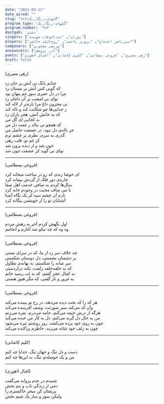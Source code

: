 ```yaml
---
date: "2021-03-11"
date_aired: ""
slug: "گلهای-رنگارنگ/۳۸۳"
program_type: "گلهای-رنگارنگ"
program_number: '۳۸۳'
dastgah: 'دشتی'
singers: ["پوران", "عبدالوهاب شهیدی"]
players: ["امیرناصر افتتاح", "پرویز یاحقی", "روح‌الله خالقی"]
composers: ["مرتضی محجوبی"]
announcers: ["آذر پژوهش"]
poets: ["رهی معیری", "فروغی بسطامی", "کلیم کاشانی", "اقبال لاهوری"]
draft: false
---
```


(رهی معیری)  

چنانم بانگ نی آتش بر جان زد  
که گویی کس آتش بر نیستان زد  
مرا در دل عمری سوز غم پنهان بود  
نوای نی امشب بر آن دامان زد  
نی محزون داغ مرا تازه‌تر از لاله کند  
ز جدایی‌ها چو شکایت کند و ناله کند  
که به جانش آتش، هجر یاران زد  
به کجایی ای گل من  
که همچو نی بنالد ز غمت دل من  
جز ناله‌ی دل نبود، در عشقت حاصل من  
گذری به سرم، نظری بر چشم ترم  
کز غم تو، قلب رهی  
خون شد و از دیده برون شد  
نوای نی گوید کز عشقت چون شد  

---  

(فروغی بسطامی)  

ای خوشا رندی که رو در ساحت میخانه کرد  
چاره‌ی دور فلک از گردش پیمانه کرد  
سال‌ها کردم به صافی خدمت اهل صفا  
تا می صاف محبت در وجودم خانه کرد  
نازم آن چشم سیه کز یک نگاه آشنا  
آشنایان تو را از خویشتن بیگانه کرد  

---  

(فروغی بسطامی)  

اول نگهش کردم آخر به رهش مردم  
وه وه که چه نیکو شد آغازم و انجامم  

---  

(فروغی بسطامی)  

چه خلاف سر زد از ما، که در سرای بستی  
بر دشمنان نشستی، دل دوستان شکستی  
سر شانه را شکستم، به بهانه‌ی تطاول  
که به حلقه‌حلقه زلفت، نکند درازدستی  
به کمال عجز گفتم، که به لب رسید جانم  
به غرور و ناز گفتی، که مگر هنوز هستی  

---  

(فروغی بسطامی)  

هر که را که بخت دیده می‌دهد، در رخ تو بیننده می‌کند  
وآن که می‌کند سیر صورتت، وصف آفریننده می‌کند  
هرگه از درش خیمه می‌کَنم، جامه می‌درم، نعره می‌زنم  
من به حال دل گریه می‌کنم، دل به کار من خنده می‌کند  
چون به روی خود پرده می‌کشد، روز روشنم تیره می‌شود  
چون به زلف خود شانه می‌زند، خاطرم پراکنده می‌کند  

---  

(کلیم کاشانی)  

دست و دل تنگ و جهان تنگ، خدایا چه کنم  
من و یک حوصله‌ی تنگ، به این‌ها چه کنم  

---  

(اقبال لاهوری)  

شنیدم در عدم پروانه می‌گفت  
دمی از زندگی تاب و تبم بخش  
پریشان کن سحر خاکسترم را  
ولیکن سوز و ساز یک شبم بخش  
